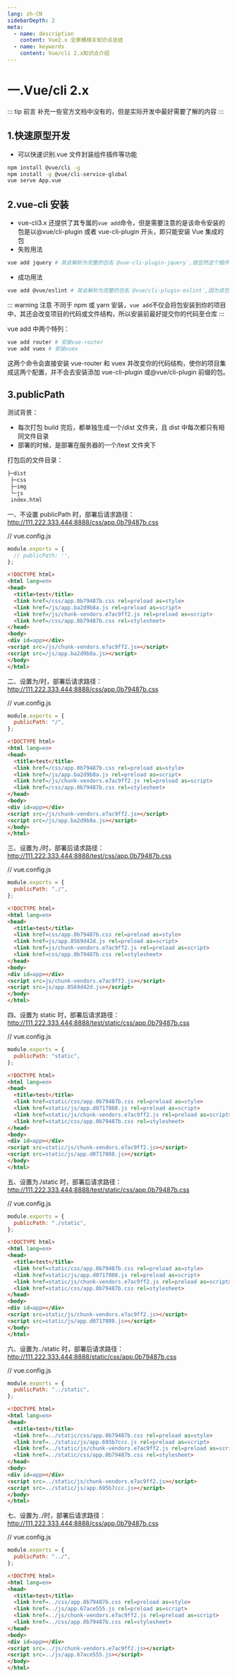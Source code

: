 ```yaml
---
lang: zh-CN
sidebarDepth: 2
meta:
  - name: description
    content: Vue2.x 全家桶相关知识点总结
  - name: keywords
    content: Vue/cli 2.x知识点介绍
---
```


# 一.Vue/cli 2.x

::: tip 前言
补充一些官方文档中没有的，但是实际开发中最好需要了解的内容
:::

## 1.快速原型开发

- 可以快速识别.vue 文件封装组件插件等功能

```bash
npm install @vue/cli -g
npm install -g @vue/cli-service-global
vue serve App.vue
```

## 2.vue-cli 安装

- vue-cli3.x 还提供了其专属的`vue add`命令，但是需要注意的是该命令安装的包是以@vue/cli-plugin 或者 vue-cli-plugin 开头，即只能安装 Vue 集成的包
- 失败用法

```bash
vue add jquery # 其会解析为完整的包名`@vue-cli-plugin-jquery`,很显然这个插件不存在便会安装失败
```

- 成功用法

```bash
vue add @vue/eslint # 其会解析为完整的包名`@vue/cli-plugin-eslint`,因为该包存在所以会安装成功
```

::: warning 注意
不同于 npm 或 yarn 安装，`vue add`不仅会将包安装到你的项目中，其还会改变项目的代码或文件结构，所以安装前最好提交你的代码至仓库
:::

vue add 中两个特列：

```bash
vue add router # 安装vue-router
vue add vuex # 安装vuex
```

这两个命令会直接安装 vue-router 和 vuex 并改变你的代码结构，使你的项目集成这两个配置，并不会去安装添加 vue-cli-plugin 或@vue/cli-plugin 前缀的包。

## 3.publicPath

测试背景：

- 每次打包 build 完后，都单独生成一个/dist 文件夹，且 dist 中每次都只有相同文件目录
- 部署的时候，是部署在服务器的一个/test 文件夹下

打包后的文件目录：

```sh
├─dist
 ├─css
 ├─img
 └─js
 index.html
```

一、不设置 publicPath 时，部署后请求路径：
http://111.222.333.444:8888/css/app.0b79487b.css

// vue.config.js

```js
module.exports = {
  // publicPath: '',
};
```

```html
<!DOCTYPE html>
<html lang=en>
<head>
  <title>test</title>
  <link href=/css/app.0b79487b.css rel=preload as=style>
  <link href=/js/app.ba2d9b8a.js rel=preload as=script>
  <link href=/js/chunk-vendors.e7ac9ff2.js rel=preload as=script>
  <link href=/css/app.0b79487b.css rel=stylesheet>
</head>
<body>
<div id=app></div>
<script src=/js/chunk-vendors.e7ac9ff2.js></script>
<script src=/js/app.ba2d9b8a.js></script>
</body>
</html>
```

二、设置为/时，部署后请求路径：
http://111.222.333.444:8888/css/app.0b79487b.css

// vue.config.js

```js
module.exports = {
  publicPath: "/",
};
```

```html
<!DOCTYPE html>
<html lang=en>
<head>
  <title>test</title>
  <link href=/css/app.0b79487b.css rel=preload as=style>
  <link href=/js/app.ba2d9b8a.js rel=preload as=script>
  <link href=/js/chunk-vendors.e7ac9ff2.js rel=preload as=script>
  <link href=/css/app.0b79487b.css rel=stylesheet>
</head>
<body>
<div id=app></div>
<script src=/js/chunk-vendors.e7ac9ff2.js></script>
<script src=/js/app.ba2d9b8a.js></script>
</body>
</html>
```

三、设置为./时，部署后请求路径：
http://111.222.333.444:8888/test/css/app.0b79487b.css

// vue.config.js

```js
module.exports = {
  publicPath: "./",
};
```

```html
<!DOCTYPE html>
<html lang=en>
<head>
  <title>test</title>
  <link href=css/app.0b79487b.css rel=preload as=style>
  <link href=js/app.8569d42d.js rel=preload as=script>
  <link href=js/chunk-vendors.e7ac9ff2.js rel=preload as=script>
  <link href=css/app.0b79487b.css rel=stylesheet>
</head>
<body>
<div id=app></div>
<script src=js/chunk-vendors.e7ac9ff2.js></script>
<script src=js/app.8569d42d.js></script>
</body>
</html>
```

四、设置为 static 时，部署后请求路径：
http://111.222.333.444:8888/test/static/css/app.0b79487b.css

// vue.config.js

```js
module.exports = {
  publicPath: "static",
};
```

```html
<!DOCTYPE html>
<html lang=en>
<head>
  <title>test</title>
  <link href=static/css/app.0b79487b.css rel=preload as=style>
  <link href=static/js/app.d0717808.js rel=preload as=script>
  <link href=static/js/chunk-vendors.e7ac9ff2.js rel=preload as=script>
  <link href=static/css/app.0b79487b.css rel=stylesheet>
</head>
<body>
<div id=app></div>
<script src=static/js/chunk-vendors.e7ac9ff2.js></script>
<script src=static/js/app.d0717808.js></script>
</body>
</html>
```

五、设置为./static 时，部署后请求路径：
http://111.222.333.444:8888/test/static/css/app.0b79487b.css

// vue.config.js

```js
module.exports = {
  publicPath: "./static",
};
```

```html
<!DOCTYPE html>
<html lang=en>
<head>
  <title>test</title>
  <link href=static/css/app.0b79487b.css rel=preload as=style>
  <link href=static/js/app.d0717808.js rel=preload as=script>
  <link href=static/js/chunk-vendors.e7ac9ff2.js rel=preload as=script>
  <link href=static/css/app.0b79487b.css rel=stylesheet>
</head>
<body>
<div id=app></div>
<script src=static/js/chunk-vendors.e7ac9ff2.js></script>
<script src=static/js/app.d0717808.js></script>
</body>
</html>
```

六、设置为../static 时，部署后请求路径：
http://111.222.333.444:8888/static/css/app.0b79487b.css

// vue.config.js

```js
module.exports = {
  publicPath: "../static",
};
```

```html
<!DOCTYPE html>
<html lang=en>
<head>
  <title>test</title>
  <link href=../static/css/app.0b79487b.css rel=preload as=style>
  <link href=../static/js/app.695b7ccc.js rel=preload as=script>
  <link href=../static/js/chunk-vendors.e7ac9ff2.js rel=preload as=script>
  <link href=../static/css/app.0b79487b.css rel=stylesheet>
</head>
<body>
<div id=app></div>
<script src=../static/js/chunk-vendors.e7ac9ff2.js></script>
<script src=../static/js/app.695b7ccc.js></script>
</body>
</html>
```

七、设置为../时，部署后请求路径：
http://111.222.333.444:8888/css/app.0b79487b.css

// vue.config.js

```js
module.exports = {
  publicPath: "../",
};
```

```html
<!DOCTYPE html>
<html lang=en>
<head>
  <title>test</title>
  <link href=../css/app.0b79487b.css rel=preload as=style>
  <link href=../js/app.67ace555.js rel=preload as=script>
  <link href=../js/chunk-vendors.e7ac9ff2.js rel=preload as=script>
  <link href=../css/app.0b79487b.css rel=stylesheet>
</head>
<body>
<div id=app></div>
<script src=../js/chunk-vendors.e7ac9ff2.js></script>
<script src=../js/app.67ace555.js></script>
</body>
</html>
```
